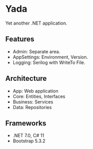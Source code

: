 # Yada

Yet another .NET application.

## Features

- Admin: Separate area.
- AppSettings: Environment, Version.
- Logging: Serilog with WriteTo File.

## Architecture

- App: Web application
- Core: Entities, Interfaces
- Business: Services
- Data: Repositories

## Frameworks

- .NET 7.0, C# 11
- Bootstrap 5.3.2
